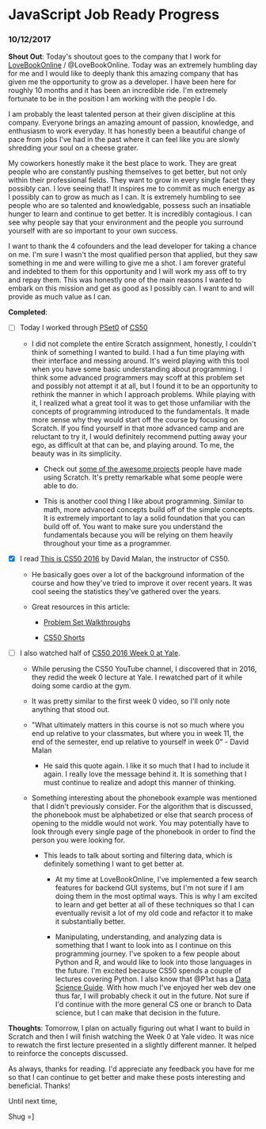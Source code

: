 # JavaScript Job Ready Progress

### 10/12/2017

**Shout Out**: Today's shoutout goes to the company that I work for [LoveBookOnline](https://lovebookonline.com/) / @LoveBookOnline. Today was an extremely humbling day for me and I would like to deeply thank this amazing company that has given me the opportunity to grow as a developer. I have been here for roughly 10 months and it has been an incredible ride. I'm extremely fortunate to be in the position I am working with the people I do.

I am probably the least talented person at their given discipline at this company. Everyone brings an amazing amount of passion, knowledge, and enthusiasm to work everyday. It has honestly been a beautiful change of pace from jobs I've had in the past where it can feel like you are slowly shredding your soul on a cheese grater.

My coworkers honestly make it the best place to work. They are great people who are constantly pushing themselves to get better, but not only within their professional fields. They want to grow in every single facet they possibly can. I love seeing that! It inspires me to commit as much energy as I possibly can to grow as much as I can. It is extremely humbling to see people who are so talented and knowledgable, possess such an insatiable hunger to learn and continue to get better. It is incredibly contagious. I can see why people say that your environment and the people you surround yourself with are so important to your own success.

 I want to thank the 4 cofounders and the lead developer for taking a chance on me. I'm sure I wasn't the most qualified person that applied, but they saw something in me and were willing to give me a shot. I am forever grateful and indebted to them for this opportunity and I will work my ass off to try and repay them. This was honestly one of the main reasons I wanted to embark on this mission and get as good as I possibly can. I want to and will provide as much value as I can.

**Completed**:

  - [ ] Today I worked through [PSet0](https://docs.cs50.net/2017/x/psets/0/pset0.html) of [CS50](https://www.edx.org/course/introduction-computer-science-harvardx-cs50x)

    - I did not complete the entire Scratch assignment, honestly, I couldn't think of something I wanted to build. I had a fun time playing with their interface and messing around. It's weird playing with this tool when you have some basic understanding about programming. I think some advanced programmers may scoff at this problem set and possibly not attempt it at all, but I found it to be an opportunity to rethink the manner in which I approach problems. While playing with it, I realized what a great tool it was to get those unfamiliar with the concepts of programming introduced to the fundamentals. It made more sense why they would start off the course by focusing on Scratch. If you find yourself in that more advanced camp and are reluctant to try it, I would definitely recommend putting away your ego, as difficult at that can be, and playing around. To me, the beauty was in its simplicity.

      - Check out [some of the awesome projects](https://scratch.mit.edu/explore/projects/all/popular) people have made using Scratch. It's pretty remarkable what some people were able to do.

      - This is another cool thing I like about programming. Similar to math, more advanced concepts build off of the simple concepts. It is extremely important to lay a solid foundation that you can build off of. You want to make sure you understand the fundamentals because you will be relying on them heavily throughout your time as a programmer.

  - [X] I read [This is CS50 2016](https://medium.com/@cs50/this-shall-be-cs50-2016-faed96945f81) by David Malan, the instructor of CS50.

    - He basically goes over a lot of the background information of the course and how they've tried to improve it over recent years. It was cool seeing the statistics they've gathered over the years.

    - Great resources in this article:

      - [Problem Set Walkthroughs](https://www.youtube.com/playlist?list=PLhQjrBD2T3805odbdwGC-1QymtOSV1119)

      - [CS50 Shorts](https://www.youtube.com/playlist?list=PLhQjrBD2T380dhmG9KMjsOQogweyjEeVQ)

  - [ ] I also watched half of [CS50 2016 Week 0 at Yale](https://www.youtube.com/watch?v=z6qATR0VLnk).

    - While perusing the CS50 YouTube channel, I discovered that in 2016, they redid the week 0 lecture at Yale. I rewatched part of it while doing some cardio at the gym.

    - It was pretty similar to the first week 0 video, so I'll only note anything that stood out.

    - "What ultimately matters in this course is not so much where you end up relative to your classmates, but where you in week 11, the end of the semester, end up relative to yourself in week 0" - David Malan

      - He said this quote again. I like it so much that I had to include it again. I really love the message behind it. It is something that I must continue to realize and adopt this manner of thinking.

    - Something interesting about the phonebook example was mentioned that I didn't previously consider. For the algorithm that is discussed, the phonebook must be alphabetized or else that search process of opening to the middle would not work. You may potentially have to look through every single page of the phonebook in order to find the person you were looking for.

      - This leads to talk about sorting and filtering data, which is definitely something I want to get better at.

        - At my time at LoveBookOnline, I've implemented a few search features for backend GUI systems, but I'm not sure if I am doing them in the most optimal ways. This is why I am excited to learn and get better at all of these techniques so that I can eventually revisit a lot of my old code and refactor it to make it substantially better.

        - Manipulating, understanding, and analyzing data is something that I want to look into as I continue on this programming journey. I've spoken to a few people about Python and R, and would like to look into those languages in the future. I'm excited because CS50 spends a couple of lectures covering Python. I also know that @P1xt has a [Data Science Guide](https://github.com/P1xt/p1xt-guides/blob/master/data-science.md). With how much I've enjoyed her web dev one thus far, I will probably check it out in the future. Not sure if I'd continue with the more general CS one or branch to Data science, but I can make that decision in the future.

**Thoughts**: Tomorrow, I plan on actually figuring out what I want to build in Scratch and then I will finish watching the Week 0 at Yale video. It was nice to rewatch the first lecture presented in a slightly different manner. It helped to reinforce the concepts discussed.

As always, thanks for reading. I'd appreciate any feedback you have for me so that I can continue to get better and make these posts interesting and beneficial. Thanks!

Until next time,

Shug =]
